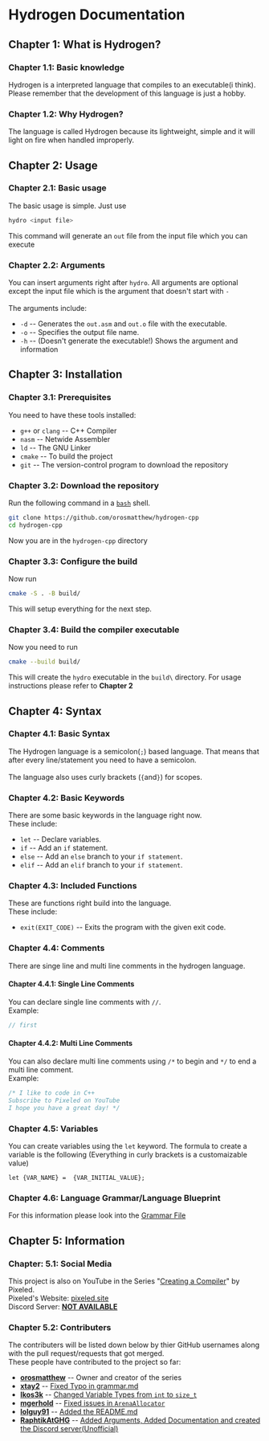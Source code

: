 # Hydrogen Documentation

## Chapter 1: What is Hydrogen?
### Chapter 1.1: Basic knowledge
Hydrogen is a interpreted language that compiles to an executable(i think). Please remember that the development of this language is just a hobby.

### Chapter 1.2: Why Hydrogen?
The language is called Hydrogen because its lightweight, simple and it will light on fire when handled improperly.

## Chapter 2: Usage
### Chapter 2.1: Basic usage
The basic usage is simple. Just use 
```bash
hydro <input file>
```
This command will generate an `out` file from the input file which you can execute

### Chapter 2.2: Arguments
You can insert arguments right after `hydro`. All arguments are optional except the input file which is the argument that doesn't start with `-` </br> </br>
The arguments include: 
* `-d` -- Generates the `out.asm` and `out.o` file with the executable.
* `-o` -- Specifies the output file name.
* `-h` -- (Doesn't generate the executable!) Shows the argument and information

## Chapter 3: Installation
### Chapter 3.1: Prerequisites
You need to have these tools installed:
* `g++` or `clang` -- C++ Compiler 
* `nasm` -- Netwide Assembler
* `ld` -- The GNU Linker
* `cmake` -- To build the project
* `git` -- The version-control program to download the repository

### Chapter 3.2: Download the repository
Run the following command in a [`bash`](https://en.wikipedia.org/wiki/Bash_(Unix_shell)) shell.
```bash
git clone https://github.com/orosmatthew/hydrogen-cpp
cd hydrogen-cpp
```
Now you are in the `hydrogen-cpp` directory

### Chapter 3.3: Configure the build
Now run 
```bash
cmake -S . -B build/
```
This will setup everything for the next step.

### Chapter 3.4: Build the compiler executable
Now you need to run 
```bash
cmake --build build/
```

This will create the `hydro` executable in the `build\` directory. For usage instructions please refer to <b> Chapter 2 </b>


## Chapter 4: Syntax 
### Chapter 4.1: Basic Syntax
The Hydrogen language is a semicolon(`;`) based language. That means that after every line/statement you need to have a semicolon. </br> </br>
The language also uses curly brackets (`{`and`}`) for scopes.

### Chapter 4.2: Basic Keywords
There are some basic keywords in the language right now. </br>
These include:
* `let` -- Declare variables.
* `if` -- Add an `if` statement.
* `else` -- Add an `else` branch to your `if statement`.
* `elif` -- Add an `elif` branch to your `if statement`.
### Chapter 4.3: Included Functions
These are functions right build into the language.</br>
These include:
* `exit(EXIT_CODE)` -- Exits the program with the given exit code.

### Chapter 4.4: Comments
There are singe line and multi line comments in the hydrogen language.
#### Chapter 4.4.1: Single Line Comments
You can declare single line comments with `//`.</br>
Example:
```c
// first
```

#### Chapter 4.4.2: Multi Line Comments
You can also declare multi line comments using `/*` to begin and `*/` to end a multi line comment. </br>
Example: 
```c
/* I like to code in C++
Subscribe to Pixeled on YouTube
I hope you have a great day! */
```

### Chapter 4.5: Variables
You can create variables using the `let` keyword.
The formula to create a variable is the following (Everything in curly brackets is a customaizable value) 
```
let {VAR_NAME} =  {VAR_INITIAL_VALUE};
```

### Chapter 4.6: Language Grammar/Language Blueprint
For this information please look into the [Grammar File](grammar.md)

## Chapter 5: Information
### Chapter: 5.1: Social Media
This project is also on YouTube in the Series "[Creating a Compiler](https://www.youtube.com/playlist?list=PLUDlas_Zy_qC7c5tCgTMYq2idyyT241qs)" by Pixeled. </br>
Pixeled's Website: [pixeled.site](https://pixeled.site) </br>
Discord Server: <b><u>NOT AVAILABLE</b></u>

### Chapter 5.2: Contributers
The contributers will be listed down below by thier GitHub usernames along with the pull request/requests that got merged. </br>
These people have contributed to the project so far:
* <b>[orosmatthew](https://github.com/orosmatthew)</b> -- Owner and creator of the series
* <b>[xtay2](https://github.com/xtay2)</b> -- [Fixed Typo in grammar.md](https://github.com/orosmatthew/hydrogen-cpp/pull/6)
* <b>[Ikos3k](https://github.com/Ikos3k)</b> -- [Changed Variable Types from `int` to `size_t`](https://github.com/orosmatthew/hydrogen-cpp/pull/9) </br>
* <b>[mgerhold](https://github.com/mgerhold)</b> -- [Fixed issues in `ArenaAllocator`](https://github.com/orosmatthew/hydrogen-cpp/pull/11) </br>
* <b>[lolguy91](https://github.com/lolguy91)</b> -- [Added the README.md](https://github.com/orosmatthew/hydrogen-cpp/pull/3) </br>
* <b>[RaphtikAtGHG](https://github.com/RaphtikAtGHG)</b> -- [Added Arguments, Added Documentation and created the Discord server(Unofficial)]()